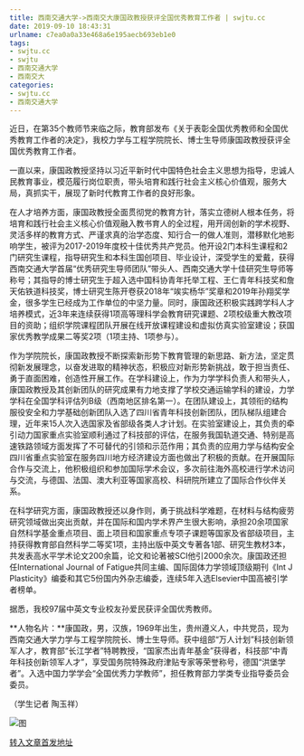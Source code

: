 ```yaml
---
title: 西南交通大学->西南交大康国政教授获评全国优秀教育工作者 | swjtu.cc
date: 2019-09-10 18:43:31
urlname: c7ea0a0a33e468a6e195aecb693eb1e0
tags: 
- swjtu.cc
- swjtu
- 西南交通大学
- 西南交大
categories:
- swjtu.cc
- 西南交通大学
---
```



近日，在第35个教师节来临之际，教育部发布《关于表彰全国优秀教师和全国优秀教育工作者的决定》，我校力学与工程学院院长、博士生导师康国政教授获评全国优秀教育工作者。

一直以来，康国政教授坚持以习近平新时代中国特色社会主义思想为指导，忠诚人民教育事业，模范履行岗位职责，带头培育和践行社会主义核心价值观，服务大局，真抓实干，展现了新时代教育工作者的良好形象。

在人才培养方面，康国政教授全面贯彻党的教育方针，落实立德树人根本任务，将培育和践行社会主义核心价值观融入教书育人的全过程，用开阔创新的学术视野、灵活多样的教育方式、严谨求真的治学态度、知行合一的做人准则，潜移默化地影响学生，被评为2017-2019年度校十佳优秀共产党员。他开设2门本科生课程和2门研究生课程，指导研究生和本科生国创项目、毕业设计，深受学生的爱戴，获得西南交通大学首届“优秀研究生导师团队”带头人、西南交通大学十佳研究生导师等称号；其指导的博士研究生于超入选中国科协青年托举工程、王仁青年科技奖和詹天佑铁道科技奖，博士研究生陈开卷获2018年“竢实杨华”奖章和2019年孙翔奖学金，很多学生已经成为工作单位的中坚力量。同时，康国政还积极实践跨学科人才培养模式，近3年来连续获得1项高等理科学会教育研究课题、2项校级重大教改项目的资助；组织学院课程团队开展在线开放课程建设和虚拟仿真实验室建设；获国家优秀教学成果二等奖2项（1项主持、1项参与）。

作为学院院长，康国政教授不断探索新形势下教育管理的新思路、新方法，坚定贯彻新发展理念，以奋发进取的精神状态，积极应对新形势新挑战，敢于担当责任、勇于直面困难，创造性开展工作。在学科建设上，作为力学学科负责人和带头人，康国政教授及其创新团队的研究成果有力地支撑了学校交通运输学科的建设，力学学科在全国学科评估列B级（西南地区排名第一）。在团队建设上，其领衔的结构服役安全和力学基础创新团队入选了四川省青年科技创新团队，团队梯队组建合理，近年来15人次入选国家及省部级各类人才计划。在实验室建设上，其负责的牵引动力国家重点实验室顺利通过了科技部的评估，在服务我国轨道交通、特别是高速铁路领域方面发挥了不可替代的引领和示范作用；其负责的应用力学与结构安全四川省重点实验室在服务四川地方经济建设方面也做出了积极的贡献。在开展国际合作与交流上，他积极组织和参加国际学术会议，多次前往海外高校进行学术访问与交流，与德国、法国、澳大利亚等国家高校、科研院所建立了国际合作伙伴关系。

在科学研究方面，康国政教授还以身作则，勇于挑战科学难题，在材料与结构疲劳研究领域做出突出贡献，并在国际和国内学术界产生很大影响，承担20余项国家自然科学基金重点项目、面上项目和国家重点专项子课题等国家及省部级项目，主持获得教育部自然科学二等奖1项，主持出版中英文专著各1部、研究生教材3本，共发表高水平学术论文200余篇，论文和论著被SCI他引2000余次。康国政还担任International Journal of Fatigue共同主编、国际固体力学领域顶级期刊《Int J Plasticity》编委和其它5份国内外杂志编委，连续5年入选Elsevier中国高被引学者榜单。

据悉，我校97届中英文专业校友孙爱民获评全国优秀教师。

**人物名片：**康国政，男，汉族，1969年出生，贵州遵义人，中共党员，现为西南交通大学力学与工程学院院长、博士生导师。获中组部“万人计划”科技创新领军人才，教育部“长江学者”特聘教授，“国家杰出青年基金”获得者，科技部“中青年科技创新领军人才”，享受国务院特殊政府津贴专家等荣誉称号，德国“洪堡学者”。入选中国力学学会“全国优秀力学教师”，担任教育部力学类专业指导委员会委员。

（学生记者 陶玉祥）



![图](https://news.swjtu.edu.cn/upload/201909/10/201909101746218838.jpg)

[转入文章首发地址](https://news.swjtu.edu.cn/shownews-18829.shtml)